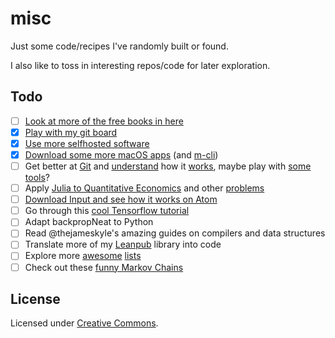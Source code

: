 misc
======

Just some code/recipes I've randomly built or found.

I also like to toss in interesting repos/code for later exploration.

## Todo

- [ ] [Look at more of the free books in here](https://github.com/vhf/free-programming-books/blob/master/free-programming-books.md#julia)
- [x] [Play with my git board](https://github.com/mohebifar/grafgiti)
- [x] [Use more selfhosted software](https://github.com/Kickball/awesome-selfhosted)
- [x] [Download some more macOS apps](https://github.com/iCHAIT/awesome-macOS) (and [m-cli](https://github.com/rgcr/m-cli))
- [ ] Get better at [Git](https://leanpub.com/progitreedited) and [understand](http://marklodato.github.io/visual-git-guide/index-en.html) how it [works](https://jwiegley.github.io/git-from-the-bottom-up/), maybe play with [some tools](https://github.com/jlord/git-it-electron)?
- [ ] Apply [Julia to Quantitative Economics](http://quant-econ.net/jl/learning_julia.html) and other [problems](http://github.com)
- [ ] [Download Input and see how it works on Atom](https://gist.github.com/eins78/a8dde1eb0d10963a65e7)
- [ ] Go through this [cool Tensorflow tutorial](https://github.com/alrojo/tensorflow-tutorial)
- [ ] Adapt backpropNeat to Python
- [ ] Read @thejameskyle's amazing guides on compilers and data structures
- [ ] Translate more of my [Leanpub](https://leanpub.com) library into code
- [ ] Explore more [awesome](https://github.com/sindresorhus/awesome) [lists](https://github.com/jnv/lists)
- [ ] Check out these [funny Markov Chains](https://github.com/sublimino/awesome-funny-markov)
## License

Licensed under [Creative Commons](https://creativecommons.org/licenses/).
